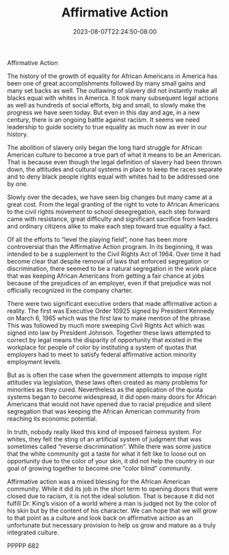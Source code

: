 ﻿---
title: "Affirmative Action"
date: 2023-08-07T22:24:50-08:00
description: "txt Tips for Web Success"
featured_image: "/images/txt.jpg"
tags: ["txt"]
---

Affirmative Action

The history of the growth of equality for African Americans in America has been one of great accomplishments followed by many small gains and many set backs as well.  The outlawing of slavery did not instantly make all blacks equal with whites in America.  It took many subsequent legal actions as well as hundreds of social efforts, big and small, to slowly make the progress we have seen today.  But even in this day and age, in a new century, there is an ongoing battle against racism.  It seems we need leadership to guide society to true equality as much now as ever in our history.

The abolition of slavery only began the long hard struggle for African American culture to become a true part of what it means to be an American.  That is because even though the legal definition of slavery had been thrown down, the attitudes and cultural systems in place to keep the races separate and to deny black people rights equal with whites had to be addressed one by one.

Slowly over the decades, we have seen big changes but many came at a great cost.  From the legal granting of the right to vote to African Americans to the civil rights movement to school desegregation, each step forward came with resistance, great difficulty and significant sacrifice from leaders and ordinary citizens alike to make each step toward true equality a fact.

Of all the efforts to “level the playing field”, none has been more controversial than the Affirmative Action program.  In its beginning, it was intended to be a supplement to the Civil Rights Act of 1964.  Over time it had become clear that despite removal of laws that enforced segregation or discrimination, there seemed to be a natural segregation in the work place that was keeping African Americans from getting a fair chance at jobs because of the prejudices of an employer, even if that prejudice was not officially recognized in the company charter.

There were two significant executive orders that made affirmative action a reality.  The first was Executive Order 10925 signed by President Kennedy on March 6, 1965 which was the first law to make mention of the phrase.  This was followed by much more sweeping Civil Rights Act which was signed into law by President Johnson.  Together these laws attempted to correct by legal means the disparity of opportunity that existed in the workplace for people of color by instituting a system of quotas that employers had to meet to satisfy federal affirmative action minority employment levels.

But as is often the case when the government attempts to impose right attitudes via legislation, these laws often created as many problems for minorities as they cured.  Nevertheless as the application of the quota systems began to become widespread, it did open many doors for African Americans that would not have opened due to racial prejudice and silent segregation that was keeping the African American community from reaching its economic potential.

In truth, nobody really liked this kind of imposed fairness system.  For whites, they felt the sting of an artificial system of judgment that was sometimes called “reverse discrimination”.  While there was some justice that the white community got a taste for what it felt like to loose out on opportunity due to the color of your skin, it did not help the country in our goal of growing together to become one “color blind” community.

 Affirmative action was a mixed blessing for the African American community.  While it did its job in the short term to opening doors that were closed due to racism, it is not the ideal solution.  That is because it did not fulfill Dr. King’s vision of a world where a man is judged not by the color of his skin but by the content of his character.  We can hope that we will grow to that point as a culture and look back on affirmative action as an unfortunate but necessary provision to help us grow and mature as a truly integrated culture.

PPPPP 682

